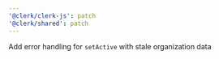 ```yaml
---
'@clerk/clerk-js': patch
'@clerk/shared': patch
---
```


Add error handling for `setActive` with stale organization data
